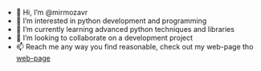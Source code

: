 - 👋 Hi, I’m @mirmozavr
- 👀 I’m interested in python development and programming
- 🌱 I’m currently learning advanced python techniques and libraries
- 💞️ I’m looking to collaborate on a development project
- 📫 Reach me any way you find reasonable, check out my web-page tho [web-page](http://movses.org "Push it!")

<!---
mirmozavr/mirmozavr is a ✨ special ✨ repository because its `README.md` (this file) appears on your GitHub profile.
You can click the Preview link to take a look at your changes.
--->
